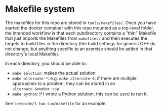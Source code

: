 # Makefile system

The makefiles for this repo are stored in `tools/makefiles/`. Once you have started the docker container with this repo mounted as a top-level folder,
the intended workflow is that each subdirectory contains a "thin" Makefile that just imports the Makefiles from `makefiles/` and then executes the
targets to build files in the directory (the build settings for generic C++ do not change, but anything specific to an exercise should be added in that
directory's local Makefile).

In each directory, you should be able to:

- `make solution`: makes the actual solution
- `make alternate-*`: e.g. `make alternate-4`; if there are multiple approaches to a problem, they can be stored in an `alternate-$number.cpp`
- `make python`: if I wrote a Python solution, this can be used to run it.

See `leetcode/1-two-sum/makefile` for an example.
